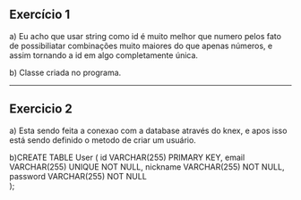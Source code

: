 ## Exercício 1

a) Eu acho que usar string como id é muito melhor que numero pelos fato de possibiliatar combinações muito maiores do que apenas números, e assim tornando a id em algo completamente única.

b) Classe criada no programa.

---

## Exercicio 2

a) Esta sendo feita a conexao com a database através do knex, e apos isso está sendo definido o metodo de criar um usuário.

b)CREATE TABLE User (
		id VARCHAR(255) PRIMARY KEY,
    email VARCHAR(255) UNIQUE NOT NULL,
    nickname VARCHAR(255) NOT NULL,
    password VARCHAR(255) NOT NULL  
  );